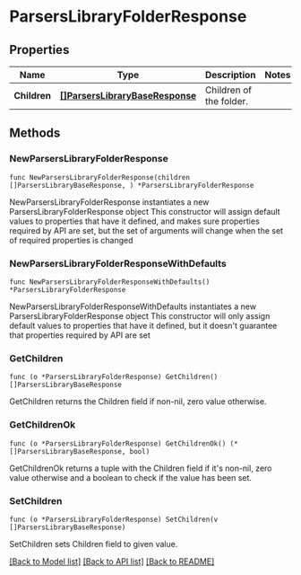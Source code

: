 # ParsersLibraryFolderResponse

## Properties

Name | Type | Description | Notes
------------ | ------------- | ------------- | -------------
**Children** | [**[]ParsersLibraryBaseResponse**](ParsersLibraryBaseResponse.md) | Children of the folder. | 

## Methods

### NewParsersLibraryFolderResponse

`func NewParsersLibraryFolderResponse(children []ParsersLibraryBaseResponse, ) *ParsersLibraryFolderResponse`

NewParsersLibraryFolderResponse instantiates a new ParsersLibraryFolderResponse object
This constructor will assign default values to properties that have it defined,
and makes sure properties required by API are set, but the set of arguments
will change when the set of required properties is changed

### NewParsersLibraryFolderResponseWithDefaults

`func NewParsersLibraryFolderResponseWithDefaults() *ParsersLibraryFolderResponse`

NewParsersLibraryFolderResponseWithDefaults instantiates a new ParsersLibraryFolderResponse object
This constructor will only assign default values to properties that have it defined,
but it doesn't guarantee that properties required by API are set

### GetChildren

`func (o *ParsersLibraryFolderResponse) GetChildren() []ParsersLibraryBaseResponse`

GetChildren returns the Children field if non-nil, zero value otherwise.

### GetChildrenOk

`func (o *ParsersLibraryFolderResponse) GetChildrenOk() (*[]ParsersLibraryBaseResponse, bool)`

GetChildrenOk returns a tuple with the Children field if it's non-nil, zero value otherwise
and a boolean to check if the value has been set.

### SetChildren

`func (o *ParsersLibraryFolderResponse) SetChildren(v []ParsersLibraryBaseResponse)`

SetChildren sets Children field to given value.



[[Back to Model list]](../README.md#documentation-for-models) [[Back to API list]](../README.md#documentation-for-api-endpoints) [[Back to README]](../README.md)


